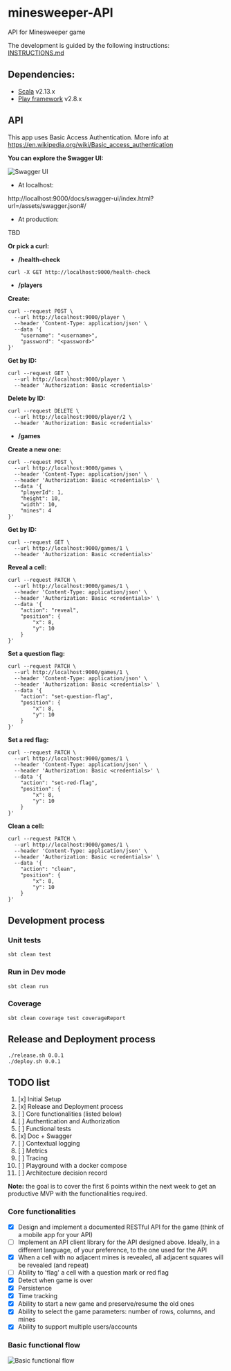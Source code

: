 # minesweeper-API
API for Minesweeper game

The development is guided by the following instructions: [INSTRUCTIONS.md](INSTRUCTIONS.md)

## Dependencies:
- [Scala] v2.13.x
- [Play framework] v2.8.x

## API

This app uses Basic Access Authentication. More info at https://en.wikipedia.org/wiki/Basic_access_authentication

**You can explore the Swagger UI:**

![Swagger UI](docs/swagger-api-doc_v2.png)

- At localhost:

http://localhost:9000/docs/swagger-ui/index.html?url=/assets/swagger.json#/

- At production:

TBD

**Or pick a curl:**

* **/health-check**

````shell script
curl -X GET http://localhost:9000/health-check
````

* **/players**

**Create:**

````shell script
curl --request POST \
  --url http://localhost:9000/player \
  --header 'Content-Type: application/json' \
  --data '{
	"username": "<username>",
	"password": "<password>"
}'
````

**Get by ID:**

````shell script
curl --request GET \
  --url http://localhost:9000/player \
  --header 'Authorization: Basic <credentials>'
````

**Delete by ID:**

````shell script
curl --request DELETE \
  --url http://localhost:9000/player/2 \
  --header 'Authorization: Basic <credentials>'
````

* **/games**

**Create a new one:**

````shell script
curl --request POST \
  --url http://localhost:9000/games \
  --header 'Content-Type: application/json' \
  --header 'Authorization: Basic <credentials>' \
  --data '{
	"playerId": 1,
	"height": 10,
	"width": 10,
	"mines": 4
}'
````

**Get by ID:**

````shell script
curl --request GET \
  --url http://localhost:9000/games/1 \
  --header 'Authorization: Basic <credentials>'
````

**Reveal a cell:**

````shell script
curl --request PATCH \
  --url http://localhost:9000/games/1 \
  --header 'Content-Type: application/json' \
  --header 'Authorization: Basic <credentials>' \ 
  --data '{
	"action": "reveal",
	"position": {
		"x": 8,
		"y": 10
	}
}'
````

**Set a question flag:**

````shell script
curl --request PATCH \
  --url http://localhost:9000/games/1 \
  --header 'Content-Type: application/json' \
  --header 'Authorization: Basic <credentials>' \ 
  --data '{
	"action": "set-question-flag",
	"position": {
		"x": 8,
		"y": 10
	}
}'
````

**Set a red flag:**

````shell script
curl --request PATCH \
  --url http://localhost:9000/games/1 \
  --header 'Content-Type: application/json' \
  --header 'Authorization: Basic <credentials>' \ 
  --data '{
	"action": "set-red-flag",
	"position": {
		"x": 8,
		"y": 10
	}
}'
````

**Clean a cell:**

````shell script
curl --request PATCH \
  --url http://localhost:9000/games/1 \
  --header 'Content-Type: application/json' \
  --header 'Authorization: Basic <credentials>' \ 
  --data '{
	"action": "clean",
	"position": {
		"x": 8,
		"y": 10
	}
}'
````

## Development process

### Unit tests

````sbtshell
sbt clean test
````

### Run in Dev mode

````sbtshell
sbt clean run
````

### Coverage

````sbtshell
sbt clean coverage test coverageReport
````

## Release and Deployment process

````shell script
./release.sh 0.0.1
./deploy.sh 0.0.1
````

## TODO list

1. [x] Initial Setup
2. [x] Release and Deployment process
3. [ ] Core functionalities (listed below)
4. [ ] Authentication and Authorization
5. [ ] Functional tests
6. [x] Doc + Swagger
7. [ ] Contextual logging
8. [ ] Metrics
9. [ ] Tracing
10. [ ] Playground with a docker compose
11. [ ] Architecture decision record

**Note:** the goal is to cover the first 6 points within the next week
to get an productive MVP with the functionalities required.

### Core functionalities

- [x] Design and implement a documented RESTful API for the game (think of a mobile app for your API)
- [ ] Implement an API client library for the API designed above. Ideally, in a different language, of your preference, to the one used for the API
- [x] When a cell with no adjacent mines is revealed, all adjacent squares will be revealed (and repeat)
- [ ] Ability to 'flag' a cell with a question mark or red flag
- [x] Detect when game is over
- [x] Persistence
- [x] Time tracking
- [x] Ability to start a new game and preserve/resume the old ones
- [x] Ability to select the game parameters: number of rows, columns, and mines
- [x] Ability to support multiple users/accounts

### Basic functional flow

![Basic functional flow](docs/minisweeper_basic-functional-flow_v1.png)

[Scala]: https://www.scala-lang.org/
[Play framework]: https://www.playframework.com/
